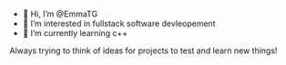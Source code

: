 - 👋 Hi, I’m @EmmaTG
- 👀 I’m interested in fullstack software devleopement
- 🌱 I’m currently learning c++

Always trying to think of ideas for projects to test and learn new things!

<!---
EmmaTG/EmmaTG is a ✨ special ✨ repository because its `README.md` (this file) appears on your GitHub profile.
You can click the Preview link to take a look at your changes.
--->
